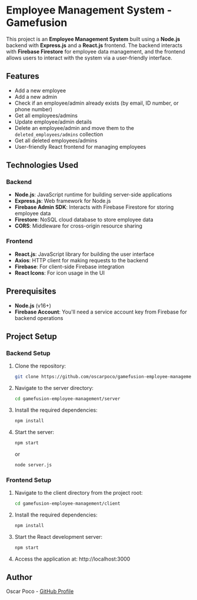 # Employee Management System - Gamefusion

This project is an **Employee Management System** built using a **Node.js** backend with **Express.js** and a **React.js** frontend. The backend interacts with **Firebase Firestore** for employee data management, and the frontend allows users to interact with the system via a user-friendly interface.

## Features

- Add a new employee
- Add a new admin
- Check if an employee/admin already exists (by email, ID number, or phone number)
- Get all employees/admins
- Update employee/admin details
- Delete an employee/admin and move them to the `deleted_employees/admins` collection
- Get all deleted employees/admins
- User-friendly React frontend for managing employees

## Technologies Used

### Backend
- **Node.js**: JavaScript runtime for building server-side applications
- **Express.js**: Web framework for Node.js
- **Firebase Admin SDK**: Interacts with Firebase Firestore for storing employee data
- **Firestore**: NoSQL cloud database to store employee data
- **CORS**: Middleware for cross-origin resource sharing

### Frontend
- **React.js**: JavaScript library for building the user interface
- **Axios**: HTTP client for making requests to the backend
- **Firebase**: For client-side Firebase integration
- **React Icons**: For icon usage in the UI

## Prerequisites

- **Node.js** (v16+)
- **Firebase Account**: You'll need a service account key from Firebase for backend operations

## Project Setup

### Backend Setup

1. Clone the repository:
   ```bash
   git clone https://github.com/oscarpoco/gamefusion-employee-management.git
   ```

2. Navigate to the server directory:
   ```bash
   cd gamefusion-employee-management/server
   ```

3. Install the required dependencies:
   ```bash
   npm install
   ```


4. Start the server:
   ```bash
   npm start
   ```
   or
   ```bash
   node server.js
   ```

### Frontend Setup

1. Navigate to the client directory from the project root:
   ```bash
   cd gamefusion-employee-management/client
   ```

2. Install the required dependencies:
   ```bash
   npm install
   ```

3. Start the React development server:
   ```bash
   npm start
   ```

4. Access the application at: http://localhost:3000


## Author

Oscar Poco - [GitHub Profile](https://github.com/oscarpoco)
